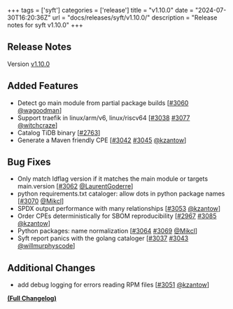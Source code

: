 +++
tags = ['syft']
categories = ['release']
title = "v1.10.0"
date = "2024-07-30T16:20:36Z"
url = "docs/releases/syft/v1.10.0/"
description = "Release notes for syft v1.10.0"
+++

## Release Notes

Version [v1.10.0](https://github.com/anchore/syft/releases/tag/v1.10.0)

## Added Features

- Detect go main module from partial package builds [[#3060](https://github.com/anchore/syft/pull/3060) [@wagoodman](https://github.com/wagoodman)]
- Support traefik in linux/arm/v6, linux/riscv64 [[#3038](https://github.com/anchore/syft/issues/3038) [#3077](https://github.com/anchore/syft/pull/3077) [@witchcraze](https://github.com/witchcraze)]
- Catalog TiDB binary [[#2763](https://github.com/anchore/syft/issues/2763)]
- Generate a Maven friendly CPE [[#3042](https://github.com/anchore/syft/issues/3042) [#3045](https://github.com/anchore/syft/pull/3045) [@kzantow](https://github.com/kzantow)]

## Bug Fixes

- Only match ldflag version if it matches the main module or targets main.version [[#3062](https://github.com/anchore/syft/pull/3062) [@LaurentGoderre](https://github.com/LaurentGoderre)]
- python requirements.txt cataloger: allow dots in python package names [[#3070](https://github.com/anchore/syft/pull/3070) [@Mikcl](https://github.com/Mikcl)]
- SPDX output performance with many relationships [[#3053](https://github.com/anchore/syft/pull/3053) [@kzantow](https://github.com/kzantow)]
- Order CPEs deterministically for SBOM reproducibility [[#2967](https://github.com/anchore/syft/issues/2967) [#3085](https://github.com/anchore/syft/pull/3085) [@kzantow](https://github.com/kzantow)]
- Python packages: name normalization [[#3064](https://github.com/anchore/syft/issues/3064) [#3069](https://github.com/anchore/syft/pull/3069) [@Mikcl](https://github.com/Mikcl)]
- Syft report panics with the golang cataloger [[#3037](https://github.com/anchore/syft/issues/3037) [#3043](https://github.com/anchore/syft/pull/3043) [@willmurphyscode](https://github.com/willmurphyscode)]

## Additional Changes

- add debug logging for errors reading RPM files [[#3051](https://github.com/anchore/syft/pull/3051) [@kzantow](https://github.com/kzantow)]

**[(Full Changelog)](https://github.com/anchore/syft/compare/v1.9.0...v1.10.0)**
